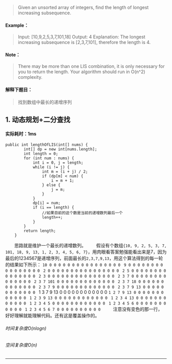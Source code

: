 > Given an unsorted array of integers, find the length of longest increasing subsequence.
#### Example：
> Input: [10,9,2,5,3,7,101,18]
Output: 4 
Explanation: The longest increasing subsequence is [2,3,7,101], therefore the length is 4. 
#### Note：
> There may be more than one LIS combination, it is only necessary for you to return the length.
Your algorithm should run in O(n^2) complexity.

#### 解释下题目：
> 找到数组中最长的递增序列


## 1. 动态规划+二分查找
#### 实际耗时：1ms
```
public int lengthOfLIS(int[] nums) {
        int[] dp = new int[nums.length];
        int length = 0;
        for (int num : nums) {
            int i = 0, j = length;
            while (i != j) {
                int m = (i + j) / 2;
                if (dp[m] < num) {
                    i = m + 1;
                } else {
                    j = m;
                }
            }
            dp[i] = num;
            if (i == length) {
                //如果目前的这个数是当前的递增数列最后一个
                length++;
            }
        }
        return length;
    }
```
&emsp;&emsp;思路就是维护一个最长的递增数列。
&emsp;&emsp;假设有个数组`{10, 9, 2, 5, 3, 7, 101, 18, 9, 13, 1, 2, 3, 4, 5, 6, 7}`，用肉眼看答案勉强能看出来是7，因为最后的1234567是递增序列，前面最长的`2,3,7,9,13`，用这个算法得到的每一轮的结果如下所示：
`10 0 0 0 0 0 0 0 0 0 0 0 0 0 0 0 0 `
`9 0 0 0 0 0 0 0 0 0 0 0 0 0 0 0 0 `
`2 0 0 0 0 0 0 0 0 0 0 0 0 0 0 0 0 `
`2 5 0 0 0 0 0 0 0 0 0 0 0 0 0 0 0 `
`2 3 0 0 0 0 0 0 0 0 0 0 0 0 0 0 0 `
`2 3 7 0 0 0 0 0 0 0 0 0 0 0 0 0 0 `
`2 3 7 101 0 0 0 0 0 0 0 0 0 0 0 0 0 `
`2 3 7 18 0 0 0 0 0 0 0 0 0 0 0 0 0 `
`2 3 7 9 0 0 0 0 0 0 0 0 0 0 0 0 0 `
`2 3 7 9 13 0 0 0 0 0 0 0 0 0 0 0 0 `
1 3 7 9 13 0 0 0 0 0 0 0 0 0 0 0 0 
`1 2 7 9 13 0 0 0 0 0 0 0 0 0 0 0 0 `
`1 2 3 9 13 0 0 0 0 0 0 0 0 0 0 0 0 `
`1 2 3 4 13 0 0 0 0 0 0 0 0 0 0 0 0 `
`1 2 3 4 5 0 0 0 0 0 0 0 0 0 0 0 0 `
`1 2 3 4 5 6 0 0 0 0 0 0 0 0 0 0 0 `
`1 2 3 4 5 6 7 0 0 0 0 0 0 0 0 0 0 `
&emsp;&emsp;注意没有变色的那一行，好好理解就能理解代码。还有这是覆盖操作的。
###### 时间复杂度O(nlogn)
###### 空间复杂度O(n)
---------
